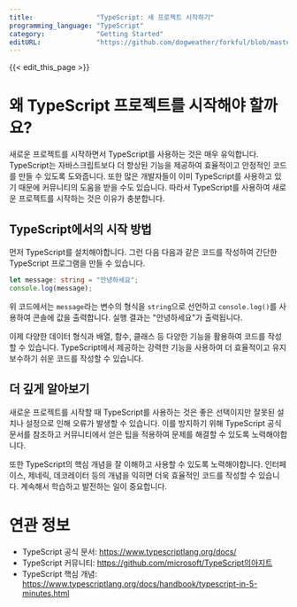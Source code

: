 ```yaml
---
title:                "TypeScript: 새 프로젝트 시작하기"
programming_language: "TypeScript"
category:             "Getting Started"
editURL:              "https://github.com/dogweather/forkful/blob/master/content/ko/typescript/starting-a-new-project.md"
---
```


{{< edit_this_page >}}

# 왜 TypeScript 프로젝트를 시작해야 할까요?

새로운 프로젝트를 시작하면서 TypeScript를 사용하는 것은 매우 유익합니다. TypeScript는 자바스크립트보다 더 향상된 기능을 제공하여 효율적이고 안정적인 코드를 만들 수 있도록 도와줍니다. 또한 많은 개발자들이 이미 TypeScript를 사용하고 있기 때문에 커뮤니티의 도움을 받을 수도 있습니다. 따라서 TypeScript를 사용하여 새로운 프로젝트를 시작하는 것은 이유가 충분합니다.

## TypeScript에서의 시작 방법

먼저 TypeScript를 설치해야합니다. 그런 다음 다음과 같은 코드를 작성하여 간단한 TypeScript 프로그램을 만들 수 있습니다.

```TypeScript
let message: string = "안녕하세요";
console.log(message);
```

위 코드에서는 `message`라는 변수의 형식을 `string`으로 선언하고 `console.log()`를 사용하여 콘솔에 값을 출력합니다. 실행 결과는 "안녕하세요"가 출력됩니다.

이제 다양한 데이터 형식과 배열, 함수, 클래스 등 다양한 기능을 활용하여 코드를 작성할 수 있습니다. TypeScript에서 제공하는 강력한 기능을 사용하여 더 효율적이고 유지보수하기 쉬운 코드를 작성할 수 있습니다.

## 더 깊게 알아보기

새로운 프로젝트를 시작할 때 TypeScript를 사용하는 것은 좋은 선택이지만 잘못된 설치나 설정으로 인해 오류가 발생할 수 있습니다. 이를 방지하기 위해 TypeScript 공식 문서를 참조하고 커뮤니티에서 얻은 팁을 적용하여 문제를 해결할 수 있도록 노력해야합니다.

또한 TypeScript의 핵심 개념을 잘 이해하고 사용할 수 있도록 노력해야합니다. 인터페이스, 제네릭, 데코레이터 등의 개념을 익히면 더욱 효율적인 코드를 작성할 수 있습니다. 계속해서 학습하고 발전하는 일이 중요합니다.

# 연관 정보

- TypeScript 공식 문서: https://www.typescriptlang.org/docs/
- TypeScript 커뮤니티: https://github.com/microsoft/TypeScript의아지트
- TypeScript 핵심 개념: https://www.typescriptlang.org/docs/handbook/typescript-in-5-minutes.html